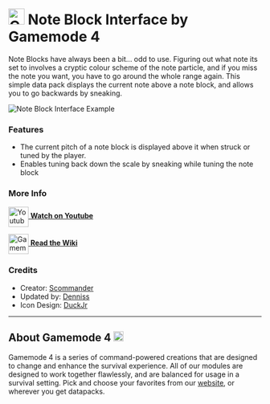 # <img src="https://raw.githubusercontent.com/Gamemode4Dev/GM4_Datapacks/master/base/images/gm4_logo.png" alt="GM4 Logo" width="32" /> Note Block Interface by Gamemode 4<!--$pmc:delete-->

Note Blocks have always been a bit... odd to use. Figuring out what note its set to involves a cryptic colour scheme of the note particle, and if you miss the note you want, you have to go around the whole range again. This simple data pack displays the current note above a note block, and allows you to go backwards by sneaking. <!--$pmc:headerSize-->

![Note Block Interface Example](https://raw.githubusercontent.com/Gamemode4Dev/GM4_Datapacks/master/gm4_note_block_interface/images/note_block_interface_example.webp)<!--$modrinth:replaceWithVideo--><!--$pmc:delete-->

### Features
- The current pitch of a note block is displayed above it when struck or tuned by the player.
- Enables tuning back down the scale by sneaking while tuning the note block

### More Info
[<img src="https://raw.githubusercontent.com/Gamemode4Dev/GM4_Datapacks/master/base/images/youtube_logo.png" alt="Youtube Logo" width="40" align="center"/> **Watch on Youtube**](https://www.youtube.com/watch?v=Kqrdy-8-sb8)

[<img src="https://raw.githubusercontent.com/Gamemode4Dev/GM4_Datapacks/master/base/images/gm4_wiki_logo.png" alt="Gamemode 4 Wiki Logo" width="40" align="center"/> **Read the Wiki**](https://wiki.gm4.co/wiki/Note_Block_Interface)

### Credits
- Creator: [Scommander](https://github.com/Scommander)
- Updated by: [Denniss](https://twitter.com/Dennis2p_)
- Icon Design: [DuckJr](https://twitter.com/DuckJr94)

---
## About Gamemode 4 <img src="https://raw.githubusercontent.com/Gamemode4Dev/GM4_Datapacks/master/base/images/gm4_logo.png" alt="Gamemode 4 Logo" width="20"/>
Gamemode 4 is a series of command-powered creations that are designed to change and enhance the survival experience. All of our modules are designed to work together flawlessly, and are balanced for usage in a survival setting. Pick and choose your favorites from our [website](https://gm4.co), or wherever you get datapacks.